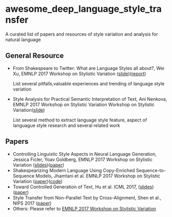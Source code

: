 # awesome_deep_language_style_transfer
A curated list of papers and resources of style variation and analysis for natural language

## General Resource
 * From Shakespeare to Twitter: What are Language Styles all about?, Wei Xu, EMNLP 2017 Workshop on Stylistic Variation
 ([slide](https://cocoxu.github.io/files/20170908_StyVa_EMNLP2017.pdf))([report](https://cocoxu.github.io/publications/EMNLP_2017_Stylistic_Variations.pdf))
 
    List several pitfalls,valuable experiences and trending of language style variation
 * Style Analysis for Practical Semantic Interpretation of Text, Ani Nenkova, EMNLP 2017 Workshop on Stylistic Variation
Workshop on Stylistic Variation([slide](https://drive.google.com/file/d/0Bzjv7VfckQWiQkZmZmlTRmRiUUNBOXZfWVZlVTZrb0RSYXVF/view))

    List several method to extract language style feature, aspect of languague style research and several related work
    
## Papers
  * Controlling Linguistic Style Aspects in Neural Language Generation, Jessica Ficler, Yoav Goldberg, EMNLP 2017 Workshop on Stylistic Variation ([slides](https://drive.google.com/file/d/0Bzjv7VfckQWiUElucEV0LXM4Mk42dGF5aTZIbEZwOWpTLW5n/view))([paper](http://www.aclweb.org/anthology/W/W17/W17-4912.pdf))
  * Shakespearizing Modern Language Using Copy-Enriched Sequence-to-Sequence Models, Jhamtani et al. EMNLP 2017 Workshop on Stylistic Variation ([paper](https://arxiv.org/pdf/1707.01161.pdf))([code](https://github.com/harsh19/Shakespearizing-Modern-English))
  * Toward Controlled Generation of Text, Hu et al. ICML 2017, ([slides](http://www.cs.cmu.edu/~zhitingh/data/icml17toward_slides.pdf))([paper](https://arxiv.org/pdf/1703.00955.pdf))
  * Style Transfer from Non-Parallel Text by Cross-Alignment, Shen et al., NIPS 2017 ([paper](https://arxiv.org/pdf/1705.09655.pdf))
  * Others: Please refer to [EMNLP 2017 Workshop on Stylistic Variation](https://sites.google.com/site/workshoponstylisticvariation/program)
  
 
 

